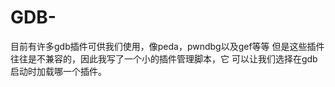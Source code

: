 # GDB-
目前有许多gdb插件可供我们使用，像peda，pwndbg以及gef等等  但是这些插件往往是不兼容的，因此我写了一个小的插件管理脚本，它  可以让我们选择在gdb启动时加载哪一个插件。

